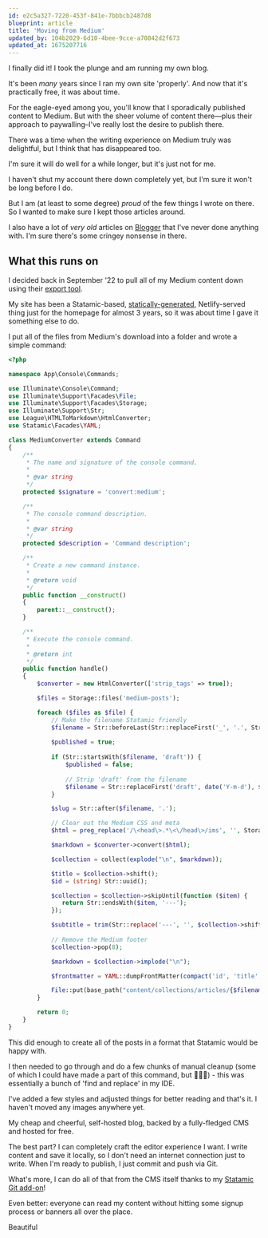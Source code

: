 ```yaml
---
id: e2c5a327-7220-453f-841e-7bbbcb2487d8
blueprint: article
title: 'Moving from Medium'
updated_by: 104b2029-6d10-4bee-9cce-a70842d2f673
updated_at: 1675207716
---
```

I finally did it! I took the plunge and am running my own blog.

It's been _many_ years since I ran my own site 'properly'. And now that it's practically free, it was about time.

For the eagle-eyed among you, you'll know that I sporadically published content to Medium. But with the sheer volume of content there—plus their approach to paywalling–I've really lost the desire to publish there.

There was a time when the writing experience on Medium truly was delightful, but I think that has disappeared too.

I'm sure it will do well for a while longer, but it's just not for me.

I haven't shut my account there down completely yet, but I'm sure it won't be long before I do.

But I am (at least to some degree) _proud_ of the few things I wrote on there. So I wanted to make sure I kept those articles around.

I also have a lot of _very old_ articles on [Blogger](https://scrumpy-jack.blogspot.com/) that I've never done anything with. I'm sure there's some cringey nonsense in there.

## What this runs on

I decided back in September '22 to pull all of my Medium content down using their [export tool](https://help.medium.com/hc/en-us/articles/115004745787-Export-your-account-data).

My site has been a Statamic-based, [statically-generated](https://github.com/statamic/ssg), Netlify-served thing just for the homepage for almost 3 years, so it was about time I gave it something else to do.

I put all of the files from Medium's download into a folder and wrote a simple command:

```php
<?php

namespace App\Console\Commands;

use Illuminate\Console\Command;
use Illuminate\Support\Facades\File;
use Illuminate\Support\Facades\Storage;
use Illuminate\Support\Str;
use League\HTMLToMarkdown\HtmlConverter;
use Statamic\Facades\YAML;

class MediumConverter extends Command
{
    /**
     * The name and signature of the console command.
     *
     * @var string
     */
    protected $signature = 'convert:medium';

    /**
     * The console command description.
     *
     * @var string
     */
    protected $description = 'Command description';

    /**
     * Create a new command instance.
     *
     * @return void
     */
    public function __construct()
    {
        parent::__construct();
    }

    /**
     * Execute the console command.
     *
     * @return int
     */
    public function handle()
    {
        $converter = new HtmlConverter(['strip_tags' => true]);

        $files = Storage::files('medium-posts');

        foreach ($files as $file) {
            // Make the filename Statamic friendly
            $filename = Str::beforeLast(Str::replaceFirst('_', '.', Str::lower(File::name($file))), '-').'.md';
            
            $published = true;
            
            if (Str::startsWith($filename, 'draft')) {
                $published = false;
                
                // Strip 'draft' from the filename
                $filename = Str::replaceFirst('draft', date('Y-m-d'), $filename);
            }

            $slug = Str::after($filename, '.');

            // Clear out the Medium CSS and meta
            $html = preg_replace('/\<head\>.*\<\/head\>/ims', '', Storage::get($file));

            $markdown = $converter->convert($html);

            $collection = collect(explode("\n", $markdown));

            $title = $collection->shift();
            $id = (string) Str::uuid();

            $collection = $collection->skipUntil(function ($item) {
               return Str::endsWith($item, '---');
            });

            $subtitle = trim(Str::replace('---', '', $collection->shift()));
            
            // Remove the Medium footer
            $collection->pop(8);

            $markdown = $collection->implode("\n");

            $frontmatter = YAML::dumpFrontMatter(compact('id', 'title', 'subtitle', 'published'));

            File::put(base_path("content/collections/articles/{$filename}"), $frontmatter.$markdown);
        }

        return 0;
    }
}
```

This did enough to create all of the posts in a format that Statamic would be happy with.

I then needed to go through and do a few chunks of manual cleanup (some of which I could have made a part of this command, but 🤷🏻‍♂️) - this was essentially a bunch of 'find and replace' in my IDE.

I've added a few styles and adjusted things for better reading and that's it. I haven't moved any images anywhere yet.

My cheap and cheerful, self-hosted blog, backed by a fully-fledged CMS and hosted for free.

The best part? I can completely craft the editor experience I want. I write content and save it locally, so I don't need an internet connection just to write. When I'm ready to publish, I just commit and push via Git.

What's more, I can do all of that from the CMS itself thanks to my [Statamic Git add-on](https://statamic.com/addons/simonhamp/gitamic)!

Even better: everyone can read my content without hitting some signup process or banners all over the place.

Beautiful